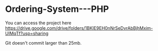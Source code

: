 # Ordering-System---PHP

You can access the project here https://drive.google.com/drive/folders/1BKIE9EH0nNrSeDvrAbBjhMxim-UIMqTf?usp=sharing

Git doesn't commit larger than 25mb.
